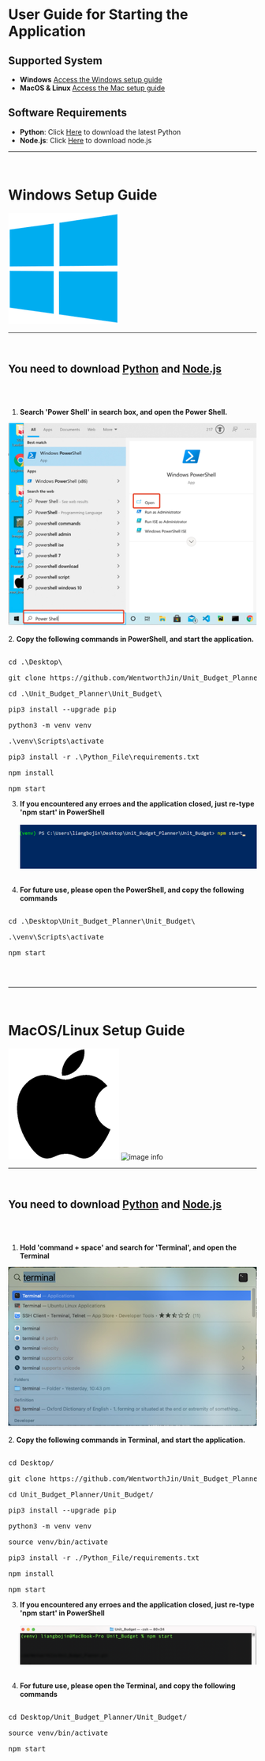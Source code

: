 # User Guide for Starting the Application



## Supported System
- <b>Windows</b> [Access the Windows setup guide](#windows_setup_guide)
- <b>MacOS & Linux </b> [Access the Mac setup guide](#macos/linux_setup_guide)

## Software Requirements
- <b>Python</b>: Click [Here](https://www.python.org/downloads/) to download the latest Python
- <b>Node.js</b>: Click [Here](https://nodejs.org/en/download/) to download node.js

<hr><br>

# Windows Setup Guide
![image info](./Resources/windows_icon.png)
<br><hr><br>
## You need to download [Python](https://www.python.org/downloads/) and [Node.js](https://nodejs.org/en/download/)
<br><br>

1. <b>Search 'Power Shell' in search box, and open the Power Shell. </b>

![image info](./Resources/OpenPowershell.png)
<br><br>
2. <b>Copy the following commands in PowerShell, and start the application.</b>
<pre>

cd .\Desktop\

git clone https://github.com/WentworthJin/Unit_Budget_Planner.git

cd .\Unit_Budget_Planner\Unit_Budget\

pip3 install --upgrade pip

python3 -m venv venv

.\venv\Scripts\activate

pip3 install -r .\Python_File\requirements.txt

npm install

npm start
</pre>

3. <b>If you encountered any erroes and the application closed, just re-type 'npm start' in PowerShell</b>
<br><br>
![image info](./Resources/PowerShell_Restartnpm.png)
<br><br>

4. <b>For future use, please open the PowerShell, and copy the following commands</b>

<pre>

cd .\Desktop\Unit_Budget_Planner\Unit_Budget\

.\venv\Scripts\activate

npm start

</pre>

<br><hr><br>

# MacOS/Linux Setup Guide
![image info](./Resources/mac_icon.png) ![image info](./Resources/Linux_icon.ico)
<br><hr><br>
## You need to download [Python](https://www.python.org/downloads/) and [Node.js](https://nodejs.org/en/download/)
<br><br>

1. <b>Hold 'command + space' and search for 'Terminal', and open the Terminal </b>

![image info](./Resources/search_terminal.png)
<br><br>
2. <b>Copy the following commands in Terminal, and start the application.</b>
<pre>

cd Desktop/

git clone https://github.com/WentworthJin/Unit_Budget_Planner.git

cd Unit_Budget_Planner/Unit_Budget/

pip3 install --upgrade pip

python3 -m venv venv

source venv/bin/activate

pip3 install -r ./Python_File/requirements.txt

npm install

npm start
</pre>

3. <b>If you encountered any erroes and the application closed, just re-type 'npm start' in PowerShell</b>
<br><br>
![image info](./Resources/terminal_restart_mpm.png)
<br><br>

4. <b>For future use, please open the Terminal, and copy the following commands</b>

<pre>

cd Desktop/Unit_Budget_Planner/Unit_Budget/

source venv/bin/activate

npm start

</pre>
